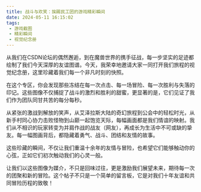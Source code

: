 ```yaml
---
title: 战斗与欢笑：挨踢民工团的游戏精彩瞬间
date: 2024-05-11 16:15:02
tags: 
 - 游戏截图
 - 精彩瞬间
 - 视觉纪念册
---
```

从我们在CSDN论坛的偶然邂逅，到在魔兽世界的携手征战，每一步坚实的足迹都绘制了我们今天深厚的友谊图谱。今天，我荣幸地邀请大家一同打开我们旅程的视觉纪念册，这里珍藏着我们每一个非凡时刻的快照。

在这个专区，你会发现那些冻结在每一次点击、每一场冒险、每一次胜利与失落的印记。这些图像不仅捕捉了战斗的激烈和胜利的甜蜜，更显著的是，它们见证了我们作为团队同甘共苦的每分每秒。

从紧张的激战到解放的笑声，从艾泽拉斯大陆的奇幻旅程到公会中的轻松时光，从新手村同心协力击败怪物到山巅一起饱览天际，每幅画面都是我们情谊的映射。我们从不相识的玩家转变为并肩作战的战友（网友），再成长为生活中不可或缺的挚友。每一幅图画背后，都隐藏着勇气、战斗、团结和友情的故事。

这些珍藏的瞬间，不仅让我们重温十余年的友情与冒险，也希望它们能够触动你的心弦，正如它们初次触动我们的心灵一般。

让我们以这些图像为媒介，不只是回味过往，更是激励我们展望未来，期待每一次的团聚和新的冒险。这个帖子不只是一个简单的留言板，它是对我们十年友谊和共同冒险历程的致敬！